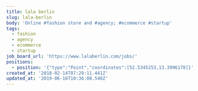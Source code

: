 ```yaml
---
title: lala berlin
slug: lala-berlin
body: 'Online #fashion store and #agency; #ecommerce #startup'
tags:
  - fashion
  - agency
  - ecommerce
  - startup
job_board_url: 'https://www.lalaberlin.com/jobs/'
positions:
  - position: '{"type":"Point","coordinates":[52.5345253,13.3996178]}'
created_at: '2018-02-14T07:29:11.441Z'
updated_at: '2019-06-16T10:36:08.540Z'
---
```


